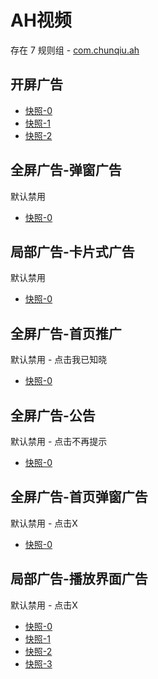 # AH视频

存在 7 规则组 - [com.chunqiu.ah](/src/apps/com.chunqiu.ah.ts)

## 开屏广告

- [快照-0](https://i.gkd.li/i/13264387)
- [快照-1](https://i.gkd.li/i/13264381)
- [快照-2](https://i.gkd.li/i/13264377)

## 全屏广告-弹窗广告

默认禁用

- [快照-0](https://i.gkd.li/i/13264383)

## 局部广告-卡片式广告

默认禁用

- [快照-0](https://i.gkd.li/i/13635499)

## 全屏广告-首页推广

默认禁用 - 点击我已知晓

- [快照-0](https://i.gkd.li/i/13852430)

## 全屏广告-公告

默认禁用 - 点击不再提示

- [快照-0](https://i.gkd.li/i/13852447)

## 全屏广告-首页弹窗广告

默认禁用 - 点击X

- [快照-0](https://i.gkd.li/i/13852448)

## 局部广告-播放界面广告

默认禁用 - 点击X

- [快照-0](https://i.gkd.li/i/13852535)
- [快照-1](https://i.gkd.li/i/13852695)
- [快照-2](https://i.gkd.li/i/13852670)
- [快照-3](https://i.gkd.li/i/13852669)
